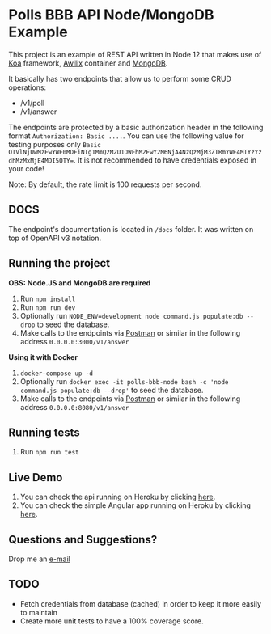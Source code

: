 Polls BBB API Node/MongoDB Example
=================================================

This project is an example of REST API written in Node 12 that makes use of [Koa](https://koajs.com/) framework, [Awilix](https://github.com/jeffijoe/awilix) container and [MongoDB](https://mongodb.com/).

It basically has two endpoints that allow us to perform some CRUD operations:

- /v1/poll
- /v1/answer

The endpoints are protected by a basic authorization header in the following format `Authorization: Basic ....`.
You can use the following value for testing purposes only `Basic OTVlNjUwMzEwYWE0MDFiNTg1MmQ2M2U1OWFhM2EwY2M6NjA4NzQzMjM3ZTRmYWE4MTYzYzdhMzMxMjE4MDI5OTY=`. It is not recommended to have credentials exposed in your code!

Note: By default, the rate limit is 100 requests per second.

## DOCS
The endpoint's documentation is located in `/docs` folder. It was written on top of OpenAPI v3 notation.

## Running the project

**OBS: Node.JS and MongoDB are required**

1. Run `npm install`
2. Run `npm run dev`
3. Optionally run `NODE_ENV=development node command.js populate:db --drop` to seed the database.
4. Make calls to the endpoints via [Postman](https://www.getpostman.com/) or similar in the following address `0.0.0.0:3000/v1/answer`

**Using it with Docker**
1. `docker-compose up -d`
2. Optionally run `docker exec -it polls-bbb-node bash -c 'node command.js populate:db --drop'` to seed the database. 
3. Make calls to the endpoints via [Postman](https://www.getpostman.com/) or similar in the following address `0.0.0.0:8080/v1/answer`

## Running tests
1. Run `npm run test`

## Live Demo
1. You can check the api running on Heroku by clicking [here](https://polls-bbb-api-node.herokuapp.com/health).
2. You can check the simple Angular app running on Heroku by clicking [here](https://polls-bbb-angular.herokuapp.com).

## Questions and Suggestions?
Drop me an [e-mail](mailto:rafael.harus@gmail.com)

## TODO
- Fetch credentials from database (cached) in order to keep it more easily to maintain
- Create more unit tests to have a 100% coverage score.
